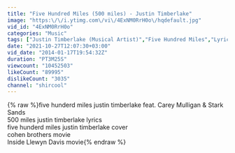 ```yaml
---
title: "Five Hundred Miles (500 miles) - Justin Timberlake"
image: "https:\/\/i.ytimg.com\/vi\/4ExNM0RrH0o\/hqdefault.jpg"
vid_id: "4ExNM0RrH0o"
categories: "Music"
tags: ["Justin Timberlake (Musical Artist)","Five Hundred Miles","Lyrics"]
date: "2021-10-27T12:07:30+03:00"
vid_date: "2014-01-17T19:54:32Z"
duration: "PT3M25S"
viewcount: "10452503"
likeCount: "89995"
dislikeCount: "3035"
channel: "shircool"
---
```

{% raw %}five hunderd miles justin timberlake feat. Carey Mulligan &amp; Stark Sands<br />500 miles justin timberlake lyrics<br />five hunderd miles justin timberlake cover <br />cohen brothers movie<br />Inside Llewyn Davis movie{% endraw %}
